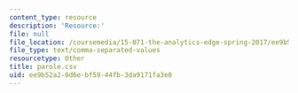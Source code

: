 ```yaml
---
content_type: resource
description: 'Resource:'
file: null
file_location: /coursemedia/15-071-the-analytics-edge-spring-2017/ee9b52a20d6ebf5944fb3da9171fa3e0_parole.csv
file_type: text/comma-separated-values
resourcetype: Other
title: parole.csv
uid: ee9b52a2-0d6e-bf59-44fb-3da9171fa3e0
---
```

